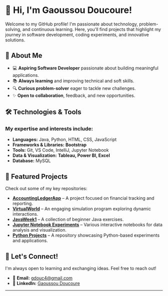 # 👋 Hi, I'm Gaoussou Doucoure!  
Welcome to my GitHub profile! I'm passionate about technology, problem-solving, and continuous learning. Here, you'll find projects that highlight my journey in software development, coding experiments, and innovative solutions.

## 🚀 About Me  
- 💻 **Aspiring Software Developer** passionate about building meaningful applications.  
- 📚 **Always learning** and improving technical and soft skills.  
- 🔍 **Curious problem-solver** eager to tackle new challenges.  
- ✨ **Open to collaboration**, feedback, and new opportunities.  

## 🛠 Technologies & Tools  
### My expertise and interests include:  
- **Languages:** Java, Python, HTML, CSS, JavaScript  
- **Frameworks & Libraries:**   **Bootstrap**
- **Tools:** Git, VS Code, IntelliJ, Jupyter Notebook
- **Data & Visualization:** **Tableau, Power BI, Excel**
- **Database:** MySQL  

## 📌 Featured Projects  
Check out some of my key repositories:  
- **[AccountingLedgerApp](#)** – A project focused on financial tracking and reporting.  
- **[VirtualWorld](#)** – An engaging simulation program exploring dynamic interactions.  
- **[JavaWeek1](#)** – A collection of beginner Java exercises.  
- **[Jupyter Notebook Experiments](#)** – Various interactive notebooks for data analysis and visualization.  
- **[Python Projects](#)** – A repository showcasing Python-based experiments and applications.  

## 💬 Let's Connect!  
I'm always open to learning and exchanging ideas. Feel free to reach out!  
- 📧 **Email:** [gdouc4@gmail.com](mailto:gdouc4@gmail.com)  
- 💼 **LinkedIn:** [Gaoussou Doucoure](https://www.linkedin.com/in/gaoussou-doucoure/)  

---

